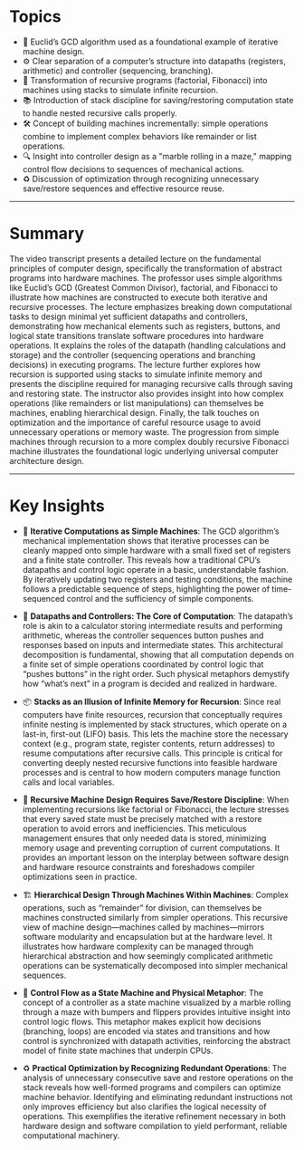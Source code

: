 # Topics  
- 🔢 Euclid’s GCD algorithm used as a foundational example of iterative machine design.  
- ⚙️ Clear separation of a computer’s structure into datapaths (registers, arithmetic) and controller (sequencing, branching).  
- 🔄 Transformation of recursive programs (factorial, Fibonacci) into machines using stacks to simulate infinite recursion.  
- 📚 Introduction of stack discipline for saving/restoring computation state to handle nested recursive calls properly.  
- 🛠 Concept of building machines incrementally: simple operations combine to implement complex behaviors like remainder or list operations.  
- 🔍 Insight into controller design as a "marble rolling in a maze," mapping control flow decisions to sequences of mechanical actions.  
- ♻️ Discussion of optimization through recognizing unnecessary save/restore sequences and effective resource reuse.

---
# Summary  
The video transcript presents a detailed lecture on the fundamental principles of computer design, specifically the transformation of abstract programs into hardware machines. The professor uses simple algorithms like Euclid’s GCD (Greatest Common Divisor), factorial, and Fibonacci to illustrate how machines are constructed to execute both iterative and recursive processes. The lecture emphasizes breaking down computational tasks to design minimal yet sufficient datapaths and controllers, demonstrating how mechanical elements such as registers, buttons, and logical state transitions translate software procedures into hardware operations. It explains the roles of the datapath (handling calculations and storage) and the controller (sequencing operations and branching decisions) in executing programs. The lecture further explores how recursion is supported using stacks to simulate infinite memory and presents the discipline required for managing recursive calls through saving and restoring state. The instructor also provides insight into how complex operations (like remainders or list manipulations) can themselves be machines, enabling hierarchical design. Finally, the talk touches on optimization and the importance of careful resource usage to avoid unnecessary operations or memory waste. The progression from simple machines through recursion to a more complex doubly recursive Fibonacci machine illustrates the foundational logic underlying universal computer architecture design.

---
# Key Insights  
- 🧩 **Iterative Computations as Simple Machines**: The GCD algorithm’s mechanical implementation shows that iterative processes can be cleanly mapped onto simple hardware with a small fixed set of registers and a finite state controller. This reveals how a traditional CPU’s datapaths and control logic operate in a basic, understandable fashion. By iteratively updating two registers and testing conditions, the machine follows a predictable sequence of steps, highlighting the power of time-sequenced control and the sufficiency of simple components.  

- 🔧 **Datapaths and Controllers: The Core of Computation**: The datapath’s role is akin to a calculator storing intermediate results and performing arithmetic, whereas the controller sequences button pushes and responses based on inputs and intermediate states. This architectural decomposition is fundamental, showing that all computation depends on a finite set of simple operations coordinated by control logic that “pushes buttons” in the right order. Such physical metaphors demystify how “what’s next” in a program is decided and realized in hardware.

- 📦 **Stacks as an Illusion of Infinite Memory for Recursion**: Since real computers have finite resources, recursion that conceptually requires infinite nesting is implemented by stack structures, which operate on a last-in, first-out (LIFO) basis. This lets the machine store the necessary context (e.g., program state, register contents, return addresses) to resume computations after recursive calls. This principle is critical for converting deeply nested recursive functions into feasible hardware processes and is central to how modern computers manage function calls and local variables.

- 🔄 **Recursive Machine Design Requires Save/Restore Discipline**: When implementing recursions like factorial or Fibonacci, the lecture stresses that every saved state must be precisely matched with a restore operation to avoid errors and inefficiencies. This meticulous management ensures that only needed data is stored, minimizing memory usage and preventing corruption of current computations. It provides an important lesson on the interplay between software design and hardware resource constraints and foreshadows compiler optimizations seen in practice.

- 🏗 **Hierarchical Design Through Machines Within Machines**: Complex operations, such as “remainder” for division, can themselves be machines constructed similarly from simpler operations. This recursive view of machine design—machines called by machines—mirrors software modularity and encapsulation but at the hardware level. It illustrates how hardware complexity can be managed through hierarchical abstraction and how seemingly complicated arithmetic operations can be systematically decomposed into simpler mechanical sequences.

- 🎯 **Control Flow as a State Machine and Physical Metaphor**: The concept of a controller as a state machine visualized by a marble rolling through a maze with bumpers and flippers provides intuitive insight into control logic flows. This metaphor makes explicit how decisions (branching, loops) are encoded via states and transitions and how control is synchronized with datapath activities, reinforcing the abstract model of finite state machines that underpin CPUs.

- ♻️ **Practical Optimization by Recognizing Redundant Operations**: The analysis of unnecessary consecutive save and restore operations on the stack reveals how well-formed programs and compilers can optimize machine behavior. Identifying and eliminating redundant instructions not only improves efficiency but also clarifies the logical necessity of operations. This exemplifies the iterative refinement necessary in both hardware design and software compilation to yield performant, reliable computational machinery.